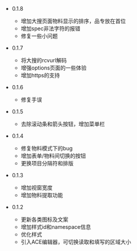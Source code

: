 * 0.1.8
    - 增加大搜页面物料显示的排序，品专放在首位
    - 增加spec非法字符的报错
    - 修复一些小问题

* 0.1.7
    - 将大搜的rcvurl解码
    - 增强options页面的一些体验
    - 增加https的支持

* 0.1.6
    - 修复手误

* 0.1.5
    - 去除滚动条和箭头按钮，增加菜单栏

* 0.1.4
    - 修复物料模式下的bug
    - 增加表单/物料间切换的按钮
    - 更换项目分隔符和排版

* 0.1.3
    - 增加视窗宽度
    - 增加物料提取功能

* 0.1.2
    - 更新各类图标及文案
    - 增加样式id和namespace信息
    - 优化样式
    - 引入ACE编辑器，可切换读取和填写的区域大小
